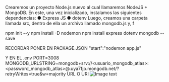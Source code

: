 Crearemos un proyecto Node.js nuevo al cual llamaremos
NodeJS + MongoDB. En este, una vez inicializado,
instalamos las siguientes dependencias:
    ● Express JS
    ● dotenv
Luego, creamos una carpeta llamada src, dentro de
ella un archivo llamado mongodb.js y, f

npm init --y
npm install -D nodemon 
npm install express dotenv mongodb --save

RECORDAR PONER EN PACKAGE.JSON
 "start":"nodemon app.js"

Y EN EL .env
PORT=3008
MONGODB_URLSTRING=mongodb+srv://<usuario_mongodb_atlas>:<password_mongodb_atlas>@<database>.uya7fjp.mongodb.net/?retryWrites=true&w=majority
URL O URI
![Image text](./URL-URI-Miessler-2022.avif)